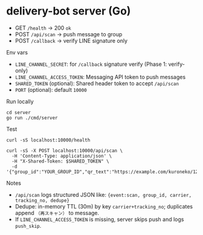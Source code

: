 # delivery-bot server (Go)

- GET `/health` -> 200 `ok`
- POST `/api/scan` -> push message to group
- POST `/callback` -> verify LINE signature only

Env vars
- `LINE_CHANNEL_SECRET`: for `/callback` signature verify (Phase 1: verify-only)
- `LINE_CHANNEL_ACCESS_TOKEN`: Messaging API token to push messages
- `SHARED_TOKEN` (optional): Shared header token to accept `/api/scan`
- `PORT` (optional): default `10000`

Run locally
```
cd server
go run ./cmd/server
```

Test
```
curl -sS localhost:10000/health

curl -sS -X POST localhost:10000/api/scan \
  -H 'Content-Type: application/json' \
  -H "X-Shared-Token: $SHARED_TOKEN" \
  -d '{"group_id":"YOUR_GROUP_ID","qr_text":"https://example.com/kuroneko/123456789012","display_name":"Tester"}'
```

Notes
- `/api/scan` logs structured JSON like: `{event:scan, group_id, carrier, tracking_no, dedupe}`
- Dedupe: in-memory TTL (30m) by key `carrier+tracking_no`; duplicates append `（再スキャン）` to message.
- If `LINE_CHANNEL_ACCESS_TOKEN` is missing, server skips push and logs `push_skip`.

